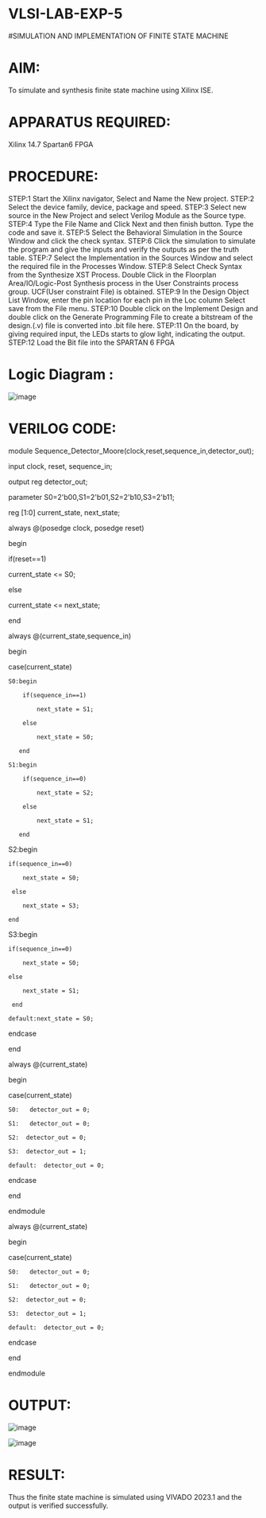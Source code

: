 # VLSI-LAB-EXP-5
#SIMULATION AND IMPLEMENTATION OF FINITE STATE MACHINE

# AIM: 
To simulate and synthesis finite state machine using Xilinx ISE.

# APPARATUS REQUIRED: 

Xilinx 14.7 
Spartan6 FPGA

# PROCEDURE: 
STEP:1 Start the Xilinx navigator, Select and Name the New project.
STEP:2 Select the device family, device, package and speed. 
STEP:3 Select new source in the New Project and select Verilog Module as the Source type. 
STEP:4 Type the File Name and Click Next and then finish button. Type the code and save it. 
STEP:5 Select the Behavioral Simulation in the Source Window and click the check syntax. 
STEP:6 Click the simulation to simulate the program and give the inputs and verify the outputs as per the truth table. 
STEP:7 Select the Implementation in the Sources Window and select the required file in the Processes Window. 
STEP:8 Select Check Syntax from the Synthesize XST Process. Double Click in the Floorplan Area/IO/Logic-Post Synthesis process in the User Constraints process group. UCF(User constraint File) is obtained. 
STEP:9 In the Design Object List Window, enter the pin location for each pin in the Loc column Select save from the File menu. 
STEP:10 Double click on the Implement Design and double click on the Generate Programming File to create a bitstream of the design.(.v) file is converted into .bit file here. 
STEP:11 On the board, by giving required input, the LEDs starts to glow light, indicating the output.
STEP:12 Load the Bit file into the SPARTAN 6 FPGA 

# Logic Diagram :

![image](https://github.com/navaneethans/VLSI-LAB-EXP-5/assets/6987778/34ec5d63-2b3b-4511-81ef-99f4572d5869)


# VERILOG CODE:

module Sequence_Detector_Moore(clock,reset,sequence_in,detector_out);

input clock, reset, sequence_in; 

output reg detector_out; 

parameter  S0=2'b00,S1=2'b01,S2=2'b10,S3=2'b11;

reg [1:0] current_state, next_state; 

always @(posedge clock, posedge reset)

begin

 if(reset==1) 
 
 current_state <= S0;
 
 else
 
 current_state <= next_state; 
 
end 

always @(current_state,sequence_in)

begin

 case(current_state) 
 
 	S0:begin
  
		if(sequence_in==1)
  
   			next_state = S1;
      
  		else
    
   			next_state = S0;
      
 	   end
     
 	S1:begin
  
  		if(sequence_in==0)
    
   			next_state = S2;
      
  		else
    
   			next_state = S1;
      
 	   end
     
  S2:begin
  
  	if(sequence_in==0)
   
   		next_state = S0;
     
 	 else
   
   		next_state = S3;
     
    end 
    
  S3:begin
  
  	if(sequence_in==0)
   
   		next_state = S0;
     
  	else
   
   		next_state = S1;
     
     end
     
	default:next_state = S0;
 
endcase

end

always @(current_state)

begin 

 case(current_state) 
 
 	S0:   detector_out = 0;
  
 	S1:   detector_out = 0;
  
 	S2:  detector_out = 0;
  
 	S3:  detector_out = 1;
  
 	default:  detector_out = 0;
  
 endcase
 
end 

endmodule

always @(current_state)

begin 

 case(current_state) 
 
 	S0:   detector_out = 0;
  
 	S1:   detector_out = 0;
  
 	S2:  detector_out = 0;
  
 	S3:  detector_out = 1;
  
 	default:  detector_out = 0;
  
 endcase
 
end 

endmodule

# OUTPUT:

![image](https://github.com/sujitha18b/VLSI-LAB-EXP-5/assets/161813783/e705e273-d12b-4bc3-a910-3d30cf1a059d)

![image](https://github.com/sujitha18b/VLSI-LAB-EXP-5/assets/161813783/04063f06-8cc4-45a3-9737-4dac2a1f5c1b)


# RESULT:
Thus the finite state machine is simulated using VIVADO 2023.1 and the output is verified successfully.



